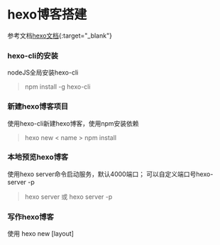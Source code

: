 # hexo博客搭建

参考文档[hexo文档](https://hexo.io/zh-cn/docs/"hexo文档"){:target="_blank"}

### hexo-cli的安装

nodeJS全局安装hexo-cli

> npm install -g hexo-cli

### 新建hexo博客项目

使用hexo-cli新建hexo博客，使用npm安装依赖

> hexo new < name >
> npm install


### 本地预览hexo博客

使用hexo server命令启动服务，默认4000端口； 可以自定义端口号hexo-server -p <port>

> hexo server
或
> hexo server -p <prot>

### 写作hexo博客

使用 hexo new [layout] <title> 生成新的博客文件，具体参考hexo文档

### 部署到远程服务器
